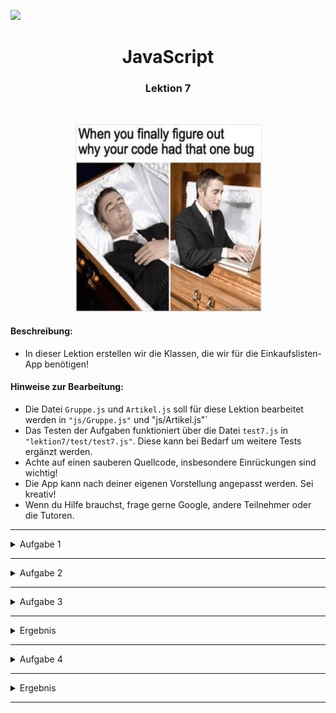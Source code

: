 ![](https://us-central1-progress-markdown.cloudfunctions.net/progress/78)
<h1 align="center">JavaScript</h1>
<h3 align="center">Lektion 7</h3>
<br>

<p align="center">
  <img src="img/meme-lektion7.jpeg" width="300" height="300"/>
</p>

#### Beschreibung:
- In dieser Lektion erstellen wir die Klassen, die wir für die Einkaufslisten-App benötigen!

#### Hinweise zur Bearbeitung:

- Die Datei `Gruppe.js` und `Artikel.js` soll für diese Lektion bearbeitet werden in `"js/Gruppe.js"` und "js/Artikel.js"`
- Das Testen der Aufgaben funktioniert über die Datei `test7.js` in `"lektion7/test/test7.js"`. Diese kann bei Bedarf um
  weitere Tests ergänzt werden.
- Achte auf einen sauberen Quellcode, insbesondere Einrückungen sind wichtig!
- Die App kann nach deiner eigenen Vorstellung angepasst werden. Sei kreativ!
- Wenn du Hilfe brauchst, frage gerne Google, andere Teilnehmer oder die Tutoren.

---
<details>
<summary>Aufgabe 1</summary>

Gehe zuerst in die Datei `Artikel.js`. Erstelle hier die Klasse mit dem Namen `Artikel`. Diese Klasse, soll
die einzelnen Artikelinstanzen verwalten. <br> <br>
Wenn eine neue Artikelinstanz erstellt wird, soll als Parameter `name` und `position` übergeben werden. Weitere properties
der Klasse sind der boolean-wert `gekauft`und `id`. Außerdem wird außerhalb des Konstruktors die Variable `counter` benötigt.  
Diese soll mit `1` initialisiert werden und bei jedem Aufruf der `id` zugewiesen werden und gleichzeitig um eins erhöht werden.
So soll eine eindeutige id erzeugt werden, die für react benötigt wird.<br> <br>

**Pseudocode:**
1. Erstelle eine Klasse mit dem namen `Artikel`
2. Erstelle einen Konstruktor mit den Parametern `name` und `position`. Füge außerdem als weitere properties `gekauft`und `id` hinzu.
3. Erstelle oberhalb des Konstruktors die Variable `counter`. Dieser soll der Wert `1` zugewiesen werden. Außerdem soll der `id` (innerhalb des Kosntruktors)
   dieser `counter` zugewiesen werden und gleichzeitig um eins erhöht werden. Das Zuweisen und Erhöhen kann über folgenden Code innerhalb des Konstruktors erreicht werden: 
```
this.id = Artikel.counter++
```
4. Füge ans Ende der Klasse folgenden Code hinzu:
   ```
   export {Artikel}
   ```
   Dieser Code exportiert die Klasse `Artikel` und macht es für die Datei `test7.js` möglich, diese Klasse und ihre
   Methoden zu testen

</details>

---

<details>
<summary>Aufgabe 2</summary>

Gehe zuerst in die Datei `Gruppe.js`. Erstelle hier die Klasse mit dem Namen `Gruppe`. Diese Klasse, soll
die einzelne Gruppeninstanz verwalten. <br> <br>
Wenn eine neue Gruppeninstanz erstellt wird, soll als Parameter `name` und `index` übergeben werden. Weitere properties
der Klasse sind die `artikelListe`und `id`. Außerdem wird außerhalb des Konstruktors die Variable `counter` benötigt.  
Diese soll mit `1` initialisiert werden und bei jedem Aufruf der `id` zugewiesen werden und gleichzeitig um eins erhöht werden. 
So soll eine eindeutige id erzeugt werden, die für react benötigt wird.<br> <br>

**Pseudocode:** 
1. Erstelle eine Klasse mit dem namen `Gruppe`
2. Erstelle einen Konstruktor mit den Parametern `name` und `index`. Füge außerdem als weitere properties die `artikelListe`und `id` hinzu.
3. Erstelle oberhalb des Konstruktors die Variable `counter`. Dieser soll der Wert `1` zugewiesen werden. Außerdem soll der `id` (innerhalb des Kosntruktors)
dieser `counter` zugewiesen werden und um eins erhöht werden.
4. Füge ans Ende der Klasse folgenden Code hinzu:
   ```
   export {Gruppe}
   ```
   Dieser Code exportiert die Klasse `Gruppe` und macht es für die Datei `test7.js` möglich, diese Klasse und ihre
   Methoden zu testen
5. Füge folgenden import dem Anfang der Klasse hinzu: 
```
import Artikel from './Artikel'
import Shopping from './Shopping'
```

</details>

___


<details>
<summary>Aufgabe 3</summary>

Erstelle nun innerhalb der Klasse `Gruppe` die Methode `artikelAuflisten`, die als Parameter einen boolean-wert  `gekauft` nimmt. Dieser steuert die Anzeige, der bereits gekauften oder noch zu kaufenden Artikel.
Diese Funktion gibt alle Gruppen aus der `gruppenListe` und ihre Artikel auf der Konsole aus. Verwende dafür eine 
for-of-Schleife

**Pseudo-Code:**
1. Schreibe eine Funktion mit dem Namen `ArtikelAuflisten` mit dem Parameter `gekauft`.
2. Erstelle eine for-of-Schleife, die durch die `artikelListe` geht. 
3. für jedes Element der `artikelListe`, soll nun mithilfe einer if-Abfrage überprüft werden, ob `gekauft` gleich `gekauft` ist 
und wenn dies der Fall ist, soll der Artikel ausgegeben werden  <br><br> **Hinweis:** innerhalb der Klasse, können die Elemente wie folgt ausgegeben werden:
```
`${artikel.name}`
```

</details>

___

<details>
<summary>Ergebnis</summary>

Durch das Ausführen der Datei `test7.js`, sollte folgendes auf deiner Konsole ausgegeben werden:
>![](img/lektion7-3.png)

</details>



---

<details>
<summary>Aufgabe 4</summary>

In dieser Aufgabe erstellen wir die Klasse `Shopping`. Diese Klasse steuert die Einkaufsliste und enthält die `gruppenListe`.
Sie enthält die zwei properties  `gruppenListe`, `aktiveGruppe` und die Methoden aus Lektion 6 (`gruppeFinden`,
`gruppeHinzufuegen`, `gruppeUmbenennen`, `gruppeEntfernen`). Parameter enthält sie keine.
In dieser Aufgabe testen wir nur die Methode `gruppeFinden`.

**Pseudo-Code:**
1. Schreibe eine Klasse "Shopping" füge folgende properties hinzu:
    - `gruppenListe`
    - `aktiveGruppe`
    - für die Zusatzaufgabe: `setup`
2. Kopiere die Methoden `gruppeFinden`, `gruppeHinzufuegen`, `gruppeUmbenennen` und `gruppeEntfernen` aus der Datei
   `lektion6.js` in diese Klasse hinein
    - entferne jeweils das keyword `function` vor jedem Funktionsnamen
    - setze das keyword `this` jeweils an passender Stelle ein. (**Hinweis:** dies wird benutzt, wenn du auf properties
      der Klasse zugreifen willst)
3. Füge ans Ende der Klasse folgenden Code hinzu:
   ```
   export {Shopping}
   ```
   Dieser Code exportiert die Klasse `Shopping` und macht es für die Datei `test7.js` möglich, diese Klasse und ihre
   Methoden zu testen

</details>

___

<details>
<summary>Ergebnis</summary>

Nun soll in der Datei `test7.js` die Methoden `gruppeHinzufuegen` und `gruppeFinden` getestet werden. Unkommentiere hierzu die
Zeile 43.
>![](img/lektion7-4.png)

</details>

---


